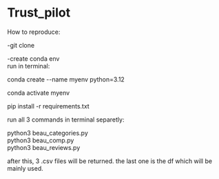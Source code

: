 # Trust_pilot


How to reproduce:

-git clone  

-create conda env  
run in terminal:

conda create --name myenv python=3.12  

conda activate myenv  


pip install -r requirements.txt





run all 3 commands in terminal separetly:  

python3 beau_categories.py  
python3 beau_comp.py  
python3 beau_reviews.py  

after this, 3 .csv files will be returned. the last one is the df which will be mainly used.
